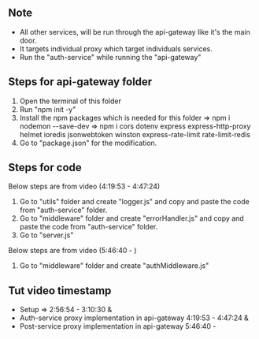 ## Note
- All other services, will be run through the api-gateway like it's the main door.
- It targets individual proxy which target individuals services. 
- Run the "auth-service" while running the "api-gateway"

## Steps for api-gateway folder
1. Open the terminal of this folder
2. Run "npm init -y" 
3. Install the npm packages which is needed for this folder 
=> npm i nodemon --save-dev
=> npm i cors dotenv express express-http-proxy helmet ioredis jsonwebtoken winston express-rate-limit rate-limit-redis
4. Go to "package.json" for the modification.


## Steps for code
Below steps are from video (4:19:53 - 4:47:24)
1. Go to "utils" folder and create "logger.js" and copy and paste the code from "auth-service" folder.
2. Go to "middleware" folder and create  "errorHandler.js" and copy and paste the code from "auth-service" folder.
3. Go to "server.js"

Below steps are from video (5:46:40 - )
1. Go to "middleware" folder and create "authMiddleware.js" 

## Tut video timestamp
- Setup => 2:56:54 - 3:10:30 &
- Auth-service proxy implementation in api-gateway 4:19:53 - 4:47:24 & 
- Post-service proxy implementation in api-gateway 5:46:40 - 

